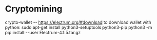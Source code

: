 # Cryptomining
crypto-wallet -- https://electrum.org/#download
to download wallet with python:
sudo apt-get install python3-setuptools python3-pip
python3 -m pip install --user Electrum-4.1.5.tar.gz
